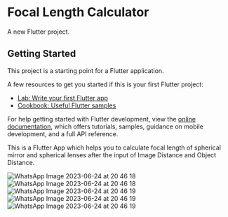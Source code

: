 # Focal Length Calculator

A new Flutter project.

## Getting Started

This project is a starting point for a Flutter application.

A few resources to get you started if this is your first Flutter project:

- [Lab: Write your first Flutter app](https://docs.flutter.dev/get-started/codelab)
- [Cookbook: Useful Flutter samples](https://docs.flutter.dev/cookbook)

For help getting started with Flutter development, view the
[online documentation](https://docs.flutter.dev/), which offers tutorials,
samples, guidance on mobile development, and a full API reference.

This is a Flutter App which helps you to calculate focal length of spherical mirror and spherical lenses after the input of Image Distance and Object Distance.

![WhatsApp Image 2023-06-24 at 20 46 18](https://github.com/AdiUrone/FocalLength_calculator/assets/100016694/5d8a9ba5-bd54-45db-b73c-c5752922d256)
![WhatsApp Image 2023-06-24 at 20 46 18](https://github.com/AdiUrone/FocalLength_calculator/assets/100016694/681a7d68-3315-4957-ab67-2ae5630dd6f7)
![WhatsApp Image 2023-06-24 at 20 46 19](https://github.com/AdiUrone/FocalLength_calculator/assets/100016694/76e2c83f-ffcd-4b63-ba95-9fa0672546c9)
![WhatsApp Image 2023-06-24 at 20 46 19](https://github.com/AdiUrone/FocalLength_calculator/assets/100016694/5c510743-1aef-4511-9b64-3e8e4540f8a8)
![WhatsApp Image 2023-06-24 at 20 46 19](https://github.com/AdiUrone/FocalLength_calculator/assets/100016694/16c58afe-a99c-496f-bd5d-d21d321c16c4)





